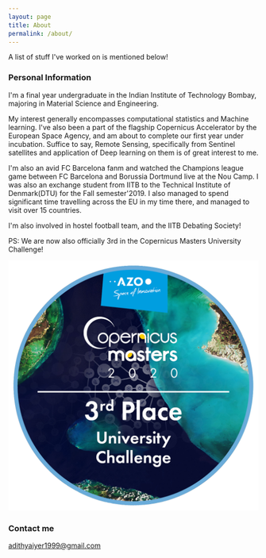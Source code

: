 ```yaml
---
layout: page
title: About
permalink: /about/
---
```


A list of stuff I've worked on is mentioned below!

### Personal Information

I'm a final year undergraduate in the Indian Institute of Technology Bombay, majoring in Material Science and Engineering. 

My interest generally encompasses computational statistics and Machine learning. I've also been a part of the flagship Copernicus Accelerator by the European Space Agency, and am about to complete our first year under incubation. Suffice to say, Remote Sensing, specifically from Sentinel satellites and application of Deep learning on them is of great interest to me. 

I'm also an avid FC Barcelona fanm and watched the Champions league game between FC Barcelona and Borussia Dortmund live at the Nou Camp. I was also an exchange student from IITB to the Technical Institute of Denmark(DTU) for the Fall semester'2019. I also managed to spend significant time travelling across the EU in my time there, and managed to visit over 15 countries.

I'm also involved in hostel football team, and the IITB Debating Society!

PS: We are now also officially 3rd in the Copernicus Masters University Challenge!

![Badge](/images/CopMa_label-UNI3rd_2020.png)


### Contact me

[adithyaiyer1999@gmail.com](mailto:email@domain.com)
